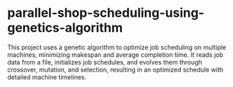 # parallel-shop-scheduling-using-genetics-algorithm
 This project uses a genetic algorithm to optimize job scheduling on multiple machines, minimizing makespan and average completion time. It reads job data from a file, initializes job schedules, and evolves them through crossover, mutation, and selection, resulting in an optimized schedule with detailed machine timelines.
